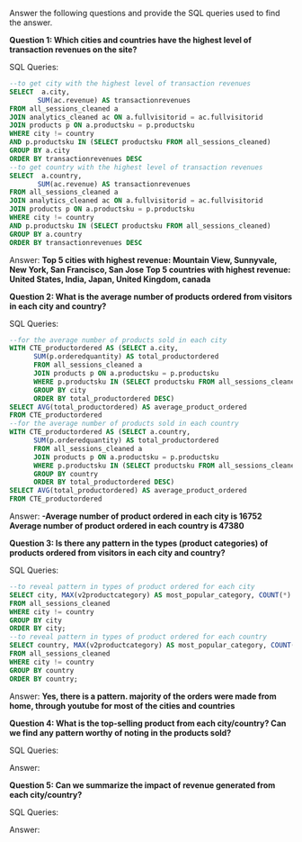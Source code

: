 Answer the following questions and provide the SQL queries used to find the answer.

    
**Question 1: Which cities and countries have the highest level of transaction revenues on the site?**


SQL Queries:
```sql
--to get city with the highest level of transaction revenues
SELECT  a.city,
	   SUM(ac.revenue) AS transactionrevenues
FROM all_sessions_cleaned a
JOIN analytics_cleaned ac ON a.fullvisitorid = ac.fullvisitorid
JOIN products p ON a.productsku = p.productsku
WHERE city != country
AND p.productsku IN (SELECT productsku FROM all_sessions_cleaned)
GROUP BY a.city
ORDER BY transactionrevenues DESC
--to get country with the highest level of transaction revenues
SELECT  a.country,
	   SUM(ac.revenue) AS transactionrevenues
FROM all_sessions_cleaned a
JOIN analytics_cleaned ac ON a.fullvisitorid = ac.fullvisitorid
JOIN products p ON a.productsku = p.productsku
WHERE city != country
AND p.productsku IN (SELECT productsku FROM all_sessions_cleaned)
GROUP BY a.country
ORDER BY transactionrevenues DESC
```
Answer:
**Top 5 cities with highest revenue: Mountain View, Sunnyvale, New York, San Francisco, San Jose**
**Top 5 countries with highest revenue: United States, India, Japan, United Kingdom, canada**

**Question 2: What is the average number of products ordered from visitors in each city and country?**

SQL Queries:
```sql
--for the average number of products sold in each city
WITH CTE_productordered AS (SELECT a.city,
	  SUM(p.orderedquantity) AS total_productordered
	  FROM all_sessions_cleaned a
      JOIN products p ON a.productsku = p.productsku
      WHERE p.productsku IN (SELECT productsku FROM all_sessions_cleaned)
      GROUP BY city
      ORDER BY total_productordered DESC)
SELECT AVG(total_productordered) AS average_product_ordered
FROM CTE_productordered
--for the average number of products sold in each country
WITH CTE_productordered AS (SELECT a.country,
	  SUM(p.orderedquantity) AS total_productordered
	  FROM all_sessions_cleaned a
      JOIN products p ON a.productsku = p.productsku
      WHERE p.productsku IN (SELECT productsku FROM all_sessions_cleaned)
      GROUP BY country
      ORDER BY total_productordered DESC)
SELECT AVG(total_productordered) AS average_product_ordered
FROM CTE_productordered
```
Answer:
**-Average number of product ordered in each city is 16752**
**Average number of product ordered in each country is 47380**

**Question 3: Is there any pattern in the types (product categories) of products ordered from visitors in each city and country?**

SQL Queries:
```sql
--to reveal pattern in types of product ordered for each city
SELECT city, MAX(v2productcategory) AS most_popular_category, COUNT(*) AS category_count
FROM all_sessions_cleaned
WHERE city != country
GROUP BY city
ORDER BY city;
--to reveal pattern in types of product ordered for each country
SELECT country, MAX(v2productcategory) AS most_popular_category, COUNT(*) AS category_count
FROM all_sessions_cleaned
WHERE city != country
GROUP BY country
ORDER BY country;
```
Answer:
**Yes, there is a pattern. majority of the orders were made from home, through youtube for most of the cities and countries**






**Question 4: What is the top-selling product from each city/country? Can we find any pattern worthy of noting in the products sold?**


SQL Queries:



Answer:





**Question 5: Can we summarize the impact of revenue generated from each city/country?**

SQL Queries:



Answer:







